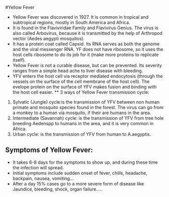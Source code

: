 #Yellow Fever 

* Yellow Fever was discovered in 1927. It is common in tropical and subtropical regions, mostly in South America and Africa.
* It is found in the   Flaviviridae Family and Flavivirus Genius. The virus is also called Arbovirus, because it is transmitted by the help of Arthropod vector (Aedes aegypti mosquitos). 
* It has a protein coat called Capsid. Its RNA serves as both the genome and the viral messenger RNA. YF does not have ribosome, so it uses the host cells ribosome to do its job for it (make more proteins to replicate itself).
* Yellow Fever is not a curable disease, but can be prevented. Its severity ranges from a simple head ache to liver disease with bleeding.
* YFV enters the host cell via receptor mediated endocytosis (through the vessels on the surface of the cell membrane of the host cell). The evelope protein on the surface of YFV makes fusion and binding with the host cell easier.
** 3 ways of Yellow Fever transmission cycle:

1. Sylvatic (Jungle) cycle:is the transmission of YFV between non human primate and mosquito species found in the forest. The virus can go from a monkey to a human via mosquito, if their are humans in the area.
2. Intermediate (Savannah) cycle: is the transmission of YFV from tree hole breeding Aedenspp to humans in the area, and it is very common in Africa.
3. Urban cycle: is the transmission of YFV from human to A.aegyptis.

## Symptoms of Yellow Fever:
* It takes 6-8 days for the symptoms to show up, and during these time the infection will spread.
* Initial symptoms include sudden onset of fever, chills, headache, backpain, nausea, vomiting...
* After a day 15% cases go to a more severe form of disease like Jaundice, bleeding, shock, organ failure.....
